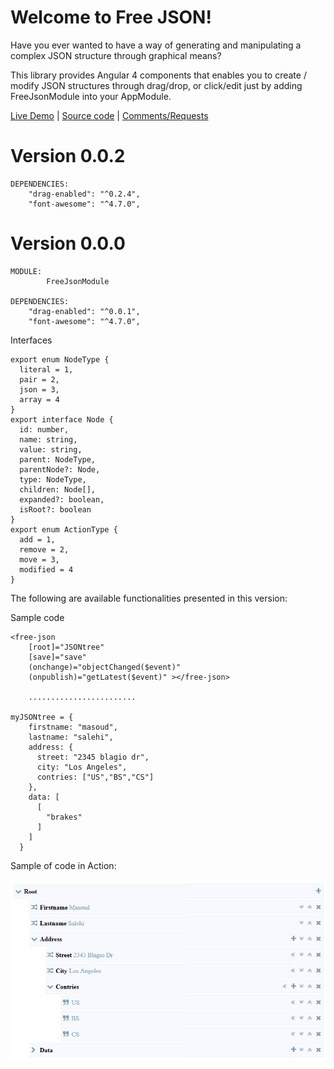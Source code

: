 

# Welcome to Free JSON!

Have you ever wanted to have a way of generating and manipulating a complex JSON structure through graphical means?

This library provides Angular 4 components that enables you to create / modify JSON structures through drag/drop, or click/edit just by adding FreeJsonModule into your AppModule.

[Live Demo](https://free-json.stackblitz.io)  | [Source code](https://github.com/msalehisedeh/free-json) | [Comments/Requests](https://github.com/msalehisedeh/free-json/issues)

# Version 0.0.2
```
DEPENDENCIES: 
    "drag-enabled": "^0.2.4",
    "font-awesome": "^4.7.0",
```

# Version 0.0.0

```
MODULE: 
		FreeJsonModule

DEPENDENCIES: 
    "drag-enabled": "^0.0.1",
    "font-awesome": "^4.7.0",
```

Interfaces
```
export enum NodeType {
  literal = 1,
  pair = 2,
  json = 3,
  array = 4
}
export interface Node {
  id: number,
  name: string,
  value: string,
  parent: NodeType,
  parentNode?: Node,
  type: NodeType,
  children: Node[],
  expanded?: boolean,
  isRoot?: boolean
}
export enum ActionType {
  add = 1,
  remove = 2,
  move = 3,
  modified = 4
}
```

The following are available functionalities presented in this version:

Sample code
```
<free-json 
	[root]="JSONtree"
	[save]="save"
    (onchange)="objectChanged($event)"
    (onpublish)="getLatest($event)" ></free-json>	

	........................

myJSONtree = {
	firstname: "masoud",
	lastname: "salehi",
	address: {
	  street: "2345 blagio dr",
	  city: "Los Angeles",
	  contries: ["US","BS","CS"]
	},
	data: [
	  [
		"brakes"
	  ]
	]
  }
```

Sample of code in Action:

![alt text](https://raw.githubusercontent.com/msalehisedeh/free-json/master/sample.png  "What you would see when a free JSON is used")

